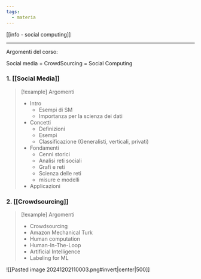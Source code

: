 ```yaml
---
tags:
  - materia
---
```

[[info - social computing]]

---

Argomenti del corso: 

Social media + CrowdSourcing = Social Computing 

### 1. [[Social Media]]

> [!example] Argomenti
> - Intro 
> 	- Esempi di SM
> 	- Importanza per la scienza dei dati 
> - Concetti
> 	- Definizioni
> 	- Esempi 
> 	- Classificazione (Generalisti, verticali, privati)
> - Fondamenti
> 	- Cenni storici 
> 	- Analisi reti sociali
> 	- Grafi e reti
> 	- Scienza delle reti
> 	- misure e modelli
> - Applicazioni

### 2. [[Crowdsourcing]]

> [!example]  Argomenti 
 > - Crowdsourcing 
 > - Amazon Mechanical Turk
 > - Human computation
>- Human-In-The-Loop
>- Artificial Intelligence
>- Labeling for ML

![[Pasted image 20241202110003.png#invert|center|500]]